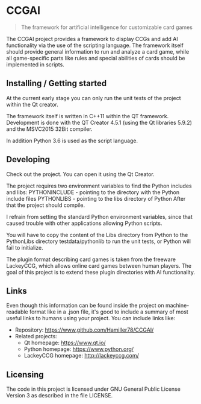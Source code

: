 # CCGAI
> The framework for artificial intelligence for customizable card games

The CCGAI project provides a framework to display CCGs and add AI functionality
via the use of the scripting language. The framework itself should
provide general information to run and analyze a card game, while all
game-specific parts like rules and special abilities of cards should be
implemented in scripts.

## Installing / Getting started

At the current early stage you can only run the unit tests of the project within the
Qt creator.

The framework itself is written in C++11 within the QT framework. Development
is done with the QT Creator 4.5.1 (using the Qt libraries 5.9.2) and the 
MSVC2015 32Bit compiler.

In addition Python 3.6 is used as the script language.

## Developing

Check out the project. You can open it using the Qt Creator.

The project requires two environment variables to find the Python includes and libs:
PYTHONINCLUDE - pointing to the directory with the Python include files
PYTHONLIBS - pointing to the libs directory of Python
After that the project should compile.

I refrain from setting the standard Python environment variables, since that
caused trouble with other applications allowing Python scripts.

You will have to copy the content of the Libs directory from Python to the
PythonLibs directory testdata/pythonlib to run the unit tests, or Python will fail
to initialize.

The plugin format describing card games is taken from the freeware LackeyCCG, which
allows online card games between human players.
The goal of this project is to extend these plugin directories with AI functionality.

## Links

Even though this information can be found inside the project on machine-readable
format like in a .json file, it's good to include a summary of most useful
links to humans using your project. You can include links like:

- Repository: https://www.github.com/Hamiller78/CCGAI/
- Related projects:
  - Qt homepage: https://www.qt.io/
  - Python homepage: https://www.python.org/
  - LackeyCCG  homepage: http://lackeyccg.com/


## Licensing

The code in this project is licensed under GNU General Public License Version 3
as described in the file LICENSE.
